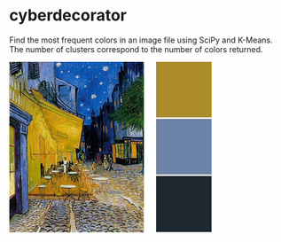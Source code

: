 # cyberdecorator
Find the most frequent colors in an image file using SciPy and K-Means. The number of clusters correspond to the number of colors returned.

![](https://github.com/ezchx/cyberdecorator/blob/master/cd_example.jpg)
